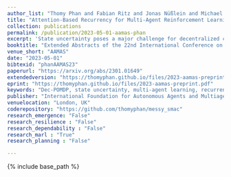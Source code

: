 ```yaml
---
author_list: "Thomy Phan and Fabian Ritz and Jonas Nüßlein and Michael Kölle and Thomas Gabor and Claudia Linnhoff-Popien"
title: "Attention-Based Recurrency for Multi-Agent Reinforcement Learning under State Uncertainty"
collection: publications
permalink: /publication/2023-05-01-aamas-phan
excerpt: 'State uncertainty poses a major challenge for decentralized coordination, where multiple agents act according to noisy observations without any access to other agents' information. Centralized training for decentralized execution (CTDE) is a multi-agent reinforcement learning paradigm, which exploits global information to learn a centralized value function in order to derive coordinated multi-agent policies. State-based CTDE has become popular in multi-agent research due to remarkable progress in the StarCraft Multi-Agent Challenge (SMAC). However, SMAC scenarios are less suited for evaluation against state uncertainty due to deterministic observations and low variance in initial states. Furthermore, state-based CTDE largely neglects state uncertainty w.r.t. decentralization of agents and observations thus being possibly less effective in more general settings. In this paper, we address state uncertainty and introduce MessySMAC, a modified version of SMAC with stochastic observations and higher variance in initial states to provide a more general and configurable benchmark. We then propose Attention-based Embeddings of Recurrency In multi-Agent Learning (AERIAL) to approximate value functions under consideration of state uncertainty. AERIAL replaces the true state in CTDE with the memory representation of all agents' recurrent functions, which are processed by a self-attention mechanism. We evaluate AERIAL in Dec-Tiger as well as in a variety of SMAC and MessySMAC maps, and compare the results with state-based CTDE. We also evaluate the robustness of AERIAL and state-based CTDE against various configurations of state uncertainty in MessySMAC.'
booktitle: "Extended Abstracts of the 22nd International Conference on Autonomous Agents and MultiAgent Systems"
venue_short: "AAMAS"
date: "2023-05-01"
bibtexid: "phanAAMAS23"
paperurl: "https://arxiv.org/abs/2301.01649"
extendedversion: "https://thomyphan.github.io/files/2023-aamas-preprint.pdf"
eprint: "https://thomyphan.github.io/files/2023-aamas-preprint.pdf"
keywords: "Dec-POMDP, state uncertainty, multi-agent learning, recurrency, self-Attention"
publisher: "International Foundation for Autonomous Agents and Multiagent Systems"
venuelocation: "London, UK"
coderepository: "https://github.com/thomyphan/messy_smac"
research_emergence: "False"
research_resilience : "False"
research_dependability : "False"
research_marl : "True"
research_planning : "False"

---
```


{% include base_path %}


